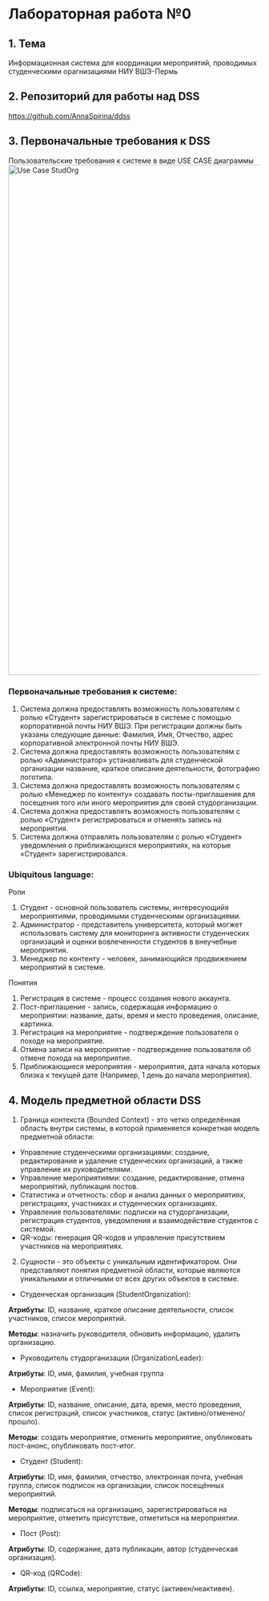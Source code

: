 # Лабораторная работа №0
## 1. Тема
Информационная система для координации мероприятий, проводимых студенческими орагнизациями НИУ ВШЭ-Пермь
## 2. Репозиторий для работы над DSS
https://github.com/AnnaSpirina/ddss
## 3. Первоначальные требования к DSS
Пользовательские требования к системе в виде USE CASE диаграммы
<img width="1017" alt="Use Case StudOrg" src="https://github.com/user-attachments/assets/bdb2af7f-e2a5-4050-9d45-d171e433493e" />
### Первоначальные требования к системе:

1. Система должна предоставлять возможность пользователям с ролью «Студент» зарегистрироваться в системе с помощью корпоративной почты НИУ ВШЭ. При регистрации должны быть указаны следующие данные: Фамилия, Имя, Отчество, адрес корпоративной электронной почты НИУ ВШЭ.
2. Система должна предоставлять возможность пользователям с ролью «Администратор» устанавливать для студенческой организации название, краткое описание деятельности, фотографию логотипа.
3. Система должна предоставлять возможность пользователям с ролью «Менеджер по контенту» создавать посты-приглашения для посещения того или иного мероприятия для своей студорганизации.
4. Система должна предоставлять возможность пользователям с ролью «Студент» регистрироваться и отменять запись на мероприятия.
5. Система должна отправлять пользователям с ролью «Студент» уведомления о приближающихся мероприятиях, на которые «Студент» зарегистрировался.

### Ubiquitous language:
Роли
1. Студент - основной пользователь системы, интересующийя мероприятиями, проводимыми студенческими организациями.
2. Администратор - представитель университета, который могжет использовать систему для мониторинга активности студенческих организаций и оценки вовлеченности студентов в внеучебные мероприятия.
3. Менеджер по контенту - человек, занимающийся продвижением мероприятий в системе.

Понятия
1. Регистрация в системе - процесс создания нового аккаунта.
2. Пост-приглашение - запись, содержащая информацию о мероприятии: название, даты, время и место проведения, описание, картинка.
3. Регистрация на мероприятие - подтверждение пользователя о походе на мероприятие.
4. Отмена записи на мероприятие - подтверждение пользователя об отмене похода на мероприятие.
5. Приближающиеся мероприятия - мероприятия, дата начала которых близка к текущей дате (Например, 1 день до начала мероприятия).

## 4. Модель предметной области DSS
1) Граница контекста (Bounded Context) - это четко определённая область внутри системы, в которой применяется конкретная модель предметной области:
- Управление студенческими организациями: создание, редактирование и удаление студенческих организаций, а также управление их руководителями.
- Управление мероприятиями: создание, редактирование, отмена мероприятий, публикация постов.
- Статистика и отчетность: сбор и анализ данных о мероприятиях, регистрациях, участниках и студенческих организациях.
- Управление пользователями: подписки на студорганизации, регистрация студентов, уведомления и взаимодействие студентов с системой.
- QR-коды: генерация QR-кодов и управление присутствием участников на мероприятиях.
2) Сущности - это объекты с уникальным идентификатором.  Они представляют понятия предметной области, которые являются уникальными и отличными от всех других объектов в системе.
- Студенческая организация (StudentOrganization):

**Атрибуты**: ID, название, краткое описание деятельности, список участников, список мероприятий.

**Методы**: назначить руководителя, обновить информацию, удалить организацию.

- Руководитель студорганизации (OrganizationLeader):

**Атрибуты**: ID, имя, фамилия, учебная группа

- Мероприятие (Event):

**Атрибуты**: ID, название, описание, дата, время, место проведения, список регистраций, список участников, статус (активно/отменено/прошло).

**Методы**: создать мероприятие, отменить мероприятие, опубликовать пост-анонс, опубликовать пост-итог.

- Студент (Student):

**Атрибуты**: ID, имя, фамилия, отчество, электронная почта, учебная группа, список подписок на организации, список посещённых мероприятий.

**Методы**: подписаться на организацию, зарегистрироваться на мероприятие, отметить присутствие, отметиться на мероприятии.

 - Пост (Post):

**Атрибуты**: ID, содержание, дата публикации, автор (студенческая организация).

- QR-код (QRCode):

**Атрибуты**: ID, ссылка, мероприятие, статус (активен/неактивен).
